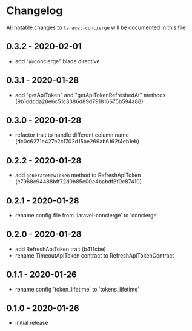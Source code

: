 # Changelog

All notable changes to `laravel-concierge` will be documented in this file

## 0.3.2 - 2020-02-01

- add "@concierge" blade directive

## 0.3.1 - 2020-01-28

- add "getApiToken" and "getApiTokenRefreshedAt" methods (9b1dddda28e6c51c3386d89d791816675b594a88)

## 0.3.0 - 2020-01-28

- refactor trait to handle different column name (dc0c6271e427e2c1702d15be269ab6162f4eb1eb)

## 0.2.2 - 2020-01-28

- add `generateNewToken` method to RefreshApiToken (e7968c94488bff72d0b85e00e4babdf8f0c87410)

## 0.2.1 - 2020-01-28

- rename config file from 'laravel-concierge' to 'concierge'

## 0.2.0 - 2020-01-28

- add RefreshApiToken trait (b411cbe)
- rename TimeoutApiToken contract to RefreshApiTokenContract

## 0.1.1 - 2020-01-26

- rename config 'token_lifetime' to 'tokens_lifetime'

## 0.1.0 - 2020-01-26

- initial release
